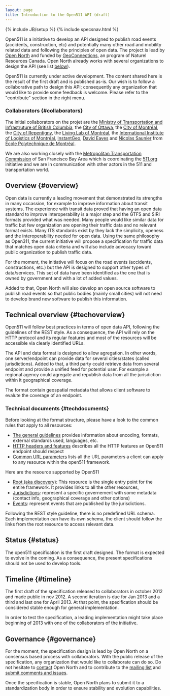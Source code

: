 ```yaml
---
layout: page
title: Introduction to the Open511 API (draft)
---
```

{% include JB/setup %}
{% include specsnav.html %}

Open511 is a initiative to develop an API designed to publish road events (accidents, construction, etc) and potentially many other road and mobility related data and following the principles of open data. The project is lead by [Open North](http://opennorth.ca) and funded by [GeoConnections](http://geoconnections.nrcan.gc.ca/), an program of Naturel Resources Canada. Open North already works with several organizations to design the API (see list [below](#collaborators)).

Open511 is currently under active development. The content shared here is the result of the first draft and is published as-is. Our wish is to follow a collaborative path to design this API; consequently any organization that would like to provide some feedback is welcome. Please refer to the "contribute" section in the right menu.


### Collaborators {#collaborators}

The initial collaborators on the projet are the [Ministry of Transportation and Infrastruture of British Columbia](http://www.gov.bc.ca/tran/), the [City of Ottawa](http://ottawa.ca/), the [City of Montréal](http://ville.montreal.qc.ca/), the [City of Repentigny](http://www.ville.repentigny.qc.ca/), the [Living Lab of Montréal](http://www.livinglabmontreal.org/), the [International Institute of Logistics of Montréal](http://www.iilm.ca/), [InstantGeo](http://www.instantgeo.com/), [David Eaves](http://eaves.ca/) and [Nicolas Saunier](http://n.saunier.free.fr/saunier/) from [École Polytechnique de Montréal](http://www.polymtl.ca/). 

We are also working closely with the [Metropolitan Transportation Commission](http://www.mtc.ca.gov/) of San Francisco Bay Area which is coordinating the [511.org](http://511.org/) initiative and we are in communication with other actors in the 511 and transportation world.

## Overview {#overview}

Open data is currently a leading movement that demonstrated its strengths in many occassion, for example to improve information about transit systems. The experience with transit data proved that having an open data standard to improve interoperability is a major step and the GTFS and SIRI formats provided what was needed. Many people would like similar data for traffic but few organization are opening their traffic data and no relevant format exists. Many ITS standards exist by they lack the simplicity, openess and the interoperability needed for open data. Using the same philosophy as Open311, the current initiative will propose a specification for traffic data that matches open data criteria and will also include advocacy toward public organization to publish traffic data.

For the moment, the initiative will focus on the road events (accidents, constructions, etc.) but the API is designed to support other types of data/services. This set of data have been identified as the one that is owned by government and with a lot of added values.

Added to that, Open North will also develop an open source software to publish road events so that public bodies (mainly small cities) will not need to develop brand new software to publish this information.


## Technical overview {#techoverview}

Open511 will follow best practices in terms of open data API, following the guidelines of the REST style. As a consequence, the API will rely on the HTTP protocol and its regular features and most of the resources will be accessible via clearly identified URLs.

The API and data format is designed to allow agregation. In other words, one server/endpoint can provide data for several cities/states (called jurisdictions). Added to that, a third party could retrieve data from several endpoint and provide a unified feed for potential user. For example a regional agency could agregate and republish data from all the jurisdiction within it geographical coverage.

The format contain geospatial metadata that allows client software to evalute the coverage of an endpoint. 

### Technical documents {#techdocuments}

Before looking at the format structure, please have a look to the common rules that apply to all resources:
* [The general guidelines](general.html) provides information about encoding, formats, external standards used, languages, etc.
* [HTTP headers and features](headers.html) describes all the HTTP features an Open511 endpoint should respect
* [Common URL parameters](parameters.html) lists all the URL parameters a client can apply to any resource within the open511 framework.

Here are the resource supported by Open511
* [Root (aka discovery)](root.html): This resource is the single entry point for the entire framework. It provides links to all the other resources, 
* [Jurisdictions](jurisdiction.html): represent a specific governement with some metadata (contact info, geographical coverage and other options)
* [Events](event.html): represent events that are published by the jurisdictions.

Following the REST style guideline, there is no predefined URL schema. Each implementation can have its own schema, the client should follow the links from the root resource to access relevant data.

## Status {#status}

The open511 specification is the first draft designed. The format is expected to evolve in the coming. As a consequence, the present specifications should not be used to develop tools.

## Timeline {#timeline}

The first draft of the specification released to collaborators in october 2012 and made public in nov 2012. A second iteration is due for Jan 2013 and a third and last one for April 2013. At that point, the specification should be considered stable enough for general implementation.

In order to test the specification, a leading implementation might take place beginning of 2013 with one of the collaborators of the initiative.

## Governance {#governance}

For the moment, the specification design is lead by Open North on a consensus based process with collaborators. With the public release of the specification, any organization that would like to collaborate can do so. Do not hesitate to [contact](mailto:open511@opennorth.ca) Open North and to contribute to the [mailing list](https://groups.google.com/forum/?fromgroups#!forum/open511) and [submit comments and issues](https://github.com/opennorth/Open511API/issues).

Once the specification is stable, Open North plans to submit it to a standardization body in order to ensure stability and evolution capabilities.
